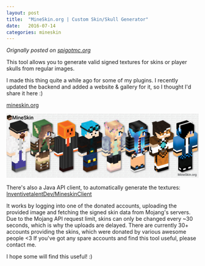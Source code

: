 ```yaml
---
layout: post
title:  "MineSkin.org | Custom Skin/Skull Generator"
date:   2016-07-14
categories: mineskin
---
```


_Orignally posted on [spigotmc.org](https://www.spigotmc.org/threads/tool-api-mineskin-org-custom-skin-skull-generator.164209/)_


This tool allows you to generate valid signed textures for skins or player skulls from regular images.

I made this thing quite a while ago for some of my plugins. I recently updated the backend and added a website & gallery for it, so I thought I'd share it here :)

[mineskin.org](https://mineskin.org)

![MineSkin Banner](/assets/img/mineskin-banner.jpg)

There's also a Java API client, to automatically generate the textures:
[InventivetalentDev/MineskinClient](https://github.com/InventivetalentDev/MineskinClient)

It works by logging into one of the donated accounts, uploading the provided image and fetching the signed skin data from Mojang's servers.
Due to the Mojang API request limit, skins can only be changed every ~30 seconds, which is why the uploads are delayed. There are currently 30+ accounts providing the skins, which were donated by various awesome people <3
If you've got any spare accounts and find this tool useful, please contact me.

I hope some will find this useful! :)
